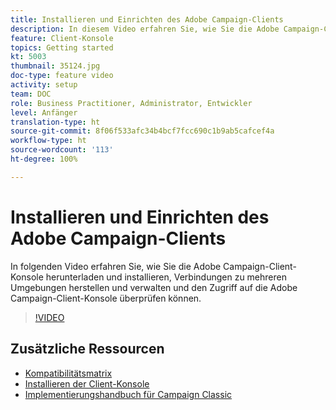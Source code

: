 ```yaml
---
title: Installieren und Einrichten des Adobe Campaign-Clients
description: In diesem Video erfahren Sie, wie Sie die Adobe Campaign-Client-Konsole herunterladen und installieren, Verbindungen zu mehreren Umgebungen erstellen und verwalten und den Zugriff auf die Adobe Campaign-Client-Konsole überprüfen können.
feature: Client-Konsole
topics: Getting started
kt: 5003
thumbnail: 35124.jpg
doc-type: feature video
activity: setup
team: DOC
role: Business Practitioner, Administrator, Entwickler
level: Anfänger
translation-type: ht
source-git-commit: 8f06f533afc34b4bcf7fcc690c1b9ab5cafcef4a
workflow-type: ht
source-wordcount: '113'
ht-degree: 100%

---
```



# Installieren und Einrichten des Adobe Campaign-Clients

In folgenden Video erfahren Sie, wie Sie die Adobe Campaign-Client-Konsole herunterladen und installieren, Verbindungen zu mehreren Umgebungen herstellen und verwalten und den Zugriff auf die Adobe Campaign-Client-Konsole überprüfen können.

>[!VIDEO](https://video.tv.adobe.com/v/35124?quality=12)

## Zusätzliche Ressourcen

* [Kompatibilitätsmatrix](https://helpx.adobe.com/de/campaign/kb/compatibility-matrix.html)
* [Installieren der Client-Konsole](https://docs.adobe.com/content/help/de-DE/campaign-classic/using/installing-campaign-classic/installing-campaign-in-windows-/installing-the-client-console.html)
* [Implementierungshandbuch für Campaign Classic](https://helpx.adobe.com/de/campaign/kb/acc-implementation.html)

